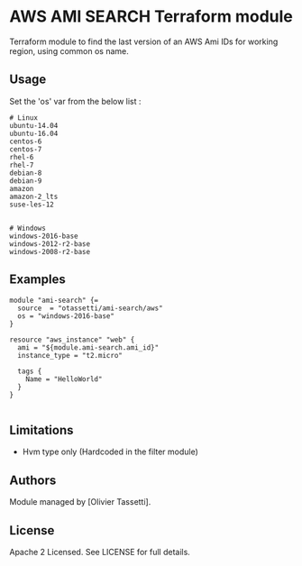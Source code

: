 AWS AMI SEARCH Terraform module
=================================

Terraform module to find the last version of an AWS Ami IDs for working region, using common os name.


Usage
--------

Set the 'os' var from the below list : 

```
# Linux
ubuntu-14.04
ubuntu-16.04
centos-6
centos-7
rhel-6
rhel-7
debian-8
debian-9
amazon
amazon-2_lts
suse-les-12


# Windows
windows-2016-base
windows-2012-r2-base
windows-2008-r2-base
```



Examples
--------

```hcl
module "ami-search" {=
  source  = "otassetti/ami-search/aws"
  os = "windows-2016-base"
}

resource "aws_instance" "web" {
  ami = "${module.ami-search.ami_id}"
  instance_type = "t2.micro"

  tags {
    Name = "HelloWorld"
  }
}


```

Limitations
-----------

* Hvm type only (Hardcoded in the filter module)


Authors
-------

Module managed by [Olivier Tassetti].

License
-------

Apache 2 Licensed. See LICENSE for full details.
